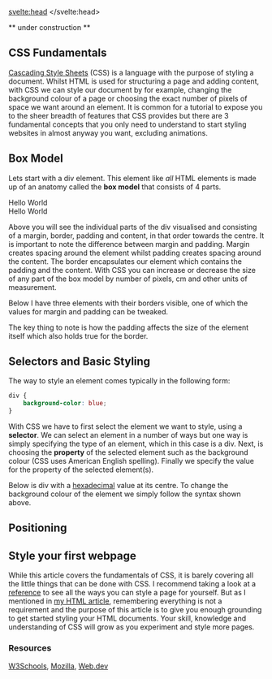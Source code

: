 <script>
import RGB from "$lib/RGB.svelte";
import BoxModel from "$lib/BoxModel.svelte";
import '$lib/styles/vscode-dark.css';
</script>

<svelte:head>
	<title>CSS Fundamentals | Sergen Karaoglan</title>
	<meta name="description" content="Learn the fundamentals of CSS" />
</svelte:head>

<article class="max-md:mx-4 prose lg:prose-xl m-auto pt-16">

** under construction **
# CSS Fundamentals

[Cascading Style Sheets](https://en.wikipedia.org/wiki/CSS) (CSS) is a language with the purpose of styling a document. Whilst HTML is used for structuring a page and adding content, with CSS we can style our document by for example, changing the background colour of a page or choosing the exact number of pixels of space we want around an element. It is common for a tutorial to expose you to the sheer breadth of features that CSS provides but there are 3 fundamental concepts that you only need to understand to start styling websites in almost anyway you want, excluding animations.

## Box Model
Lets start with a div element. This element like *all* HTML elements is made up of an anatomy called the **box model** that consists of 4 parts.

<div class="h-48 w-48 mx-auto flex-center">Hello World</div>

<div class="h-48 w-48 bg-blue-800 mx-auto flex-center ">
	<div class="h-40 w-40 bg-slate-300 mx-auto flex-center">
		<div class="h-36 w-36 bg-blue-500 mx-auto flex-center">
			<div class="h-28 w-28 bg-slate-800 mx-auto flex-center text-white">Hello World</div>
		</div>
	</div>
</div>

Above you will see the individual parts of the div visualised and consisting of a <span class="text-blue-800">margin</span>, <span class="text-slate-500">border</span>, <span class="text-blue-500">padding</span> and <span class="text-slate-800">content</span>, in that order towards the centre. It is important to note the difference between margin and padding. Margin creates spacing around the element whilst padding creates spacing around the content. The border encapsulates our element which contains the padding and the content. With CSS you can increase or decrease the size of any part of the box model by number of pixels, cm and other units of measurement.

Below I have three elements with their borders visible, one of which the values for margin and padding can be tweaked.

<BoxModel />

The key thing to note is how the padding affects the size of the element itself which also holds true for the border.

<!-- <div class="grid grid-cols-2"><div class="border-4 h-32 w-32 flex-center p-20 mx-auto">Hello World</div>
<div class="border-4 h-32 w-32 flex-center mt-12 mx-auto">Hello World</div></div> -->

## Selectors and Basic Styling
The way to style an element comes typically in the following form:

```CSS
div {
	background-color: blue;
}
```

With CSS we have to first select the element we want to style, using a **selector**. We can select an element in a number of ways but one way is simply specifying the type of an element, which in this case is a div. Next, is choosing the **property** of the selected element such as the background colour (CSS uses American English spelling). Finally we specify the value for the property of the selected element(s).

Below is div with a [hexadecimal](https://en.wikipedia.org/wiki/Hexadecimal) value at its centre. To change the background colour of the element we simply follow the syntax shown above.

<RGB />

## Positioning

## Style your first webpage 
While this article covers the fundamentals of CSS, it is barely covering all the little things that can be done with CSS. I recommend taking a look at a [reference](https://www.w3schools.com/cssref/index.php) to see all the ways you can style a page for yourself. But as I mentioned in [my HTML article](/html-fundamentals), remembering everything is not a requirement and the purpose of this article is to give you enough grounding to get started styling your HTML documents. Your skill, knowledge and understanding of CSS will grow as you experiment and style more pages.

### Resources
[W3Schools](https://www.w3schools.com/css/),
[Mozilla](https://developer.mozilla.org/en-US/docs/Web/CSS),
[Web.dev](https://web.dev/learn/css/)

</article>